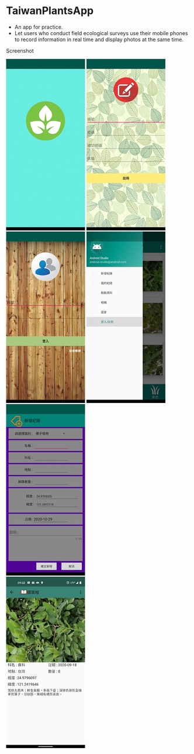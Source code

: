 # TaiwanPlantsApp
- An app for practice.
- Let users who conduct field ecological surveys use their mobile phones to record information in real time and display photos at the same time.

Screenshot  

![image](https://github.com/allankof/TaiwanPlantsApp/blob/master/Screenshot/Screenshot_0_s.jpg)
![image](https://github.com/allankof/TaiwanPlantsApp/blob/master/Screenshot/Screenshot_1_s.jpg)
![image](https://github.com/allankof/TaiwanPlantsApp/blob/master/Screenshot/Screenshot_2_s.jpg)
![image](https://github.com/allankof/TaiwanPlantsApp/blob/master/Screenshot/Screenshot_3_s.jpg)
![image](https://github.com/allankof/TaiwanPlantsApp/blob/master/Screenshot/Screenshot_4_s.jpg)  
![image](https://github.com/allankof/TaiwanPlantsApp/blob/master/Screenshot/Screenshot_5_s.jpg)
